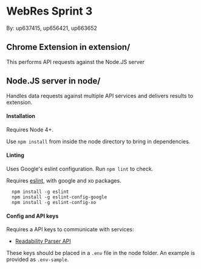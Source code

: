 # WebRes Sprint 3
By: up637415, up656421, up663652

## Chrome Extension in extension/
This performs API requests against the Node.JS server


## Node.JS server in node/
Handles data requests against multiple API services and delivers results to extension.

#### Installation
Requires Node 4+.

Use `npm install` from inside the node directory to bring in dependencies.

#### Linting
Uses Google's eslint configuration. Run `npm lint` to check.

Requires [eslint](http://eslint.org/), with google and xo packages.
```
  npm install -g eslint
  npm install -g eslint-config-google
  npm install -g eslint-config-xo
```

#### Config and API keys
Requires a API keys to communicate with services:
* [Readability Parser API](https://www.readability.com/developers/api/parser)

These keys should be placed in a `.env` file in the node folder.
An example is provided as `.env-sample`.
